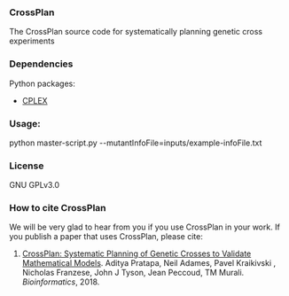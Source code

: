 ### CrossPlan
The CrossPlan source code for systematically planning genetic cross experiments

### Dependencies 
Python packages:
  * <a href= https://www.ibm.com/support/knowledgecenter/SSSA5P_12.7.0/ilog.odms.cplex.help/CPLEX/GettingStarted/topics/set_up/Python_setup.html> CPLEX </a>

### Usage: 
python master-script.py --mutantInfoFile=inputs/example-infoFile.txt

### License

GNU GPLv3.0

### How to cite CrossPlan

We will be very glad to hear from you if you use CrossPlan in your work. If you publish a paper that uses CrossPlan, please cite:
1. <a href="https://doi.org/10.1093/bioinformatics/bty072"> CrossPlan: Systematic Planning of Genetic Crosses to Validate Mathematical Models</a>. Aditya Pratapa, Neil Adames, Pavel Kraikivski , Nicholas Franzese, John J Tyson, Jean Peccoud, TM Murali. *Bioinformatics*, 2018. 
